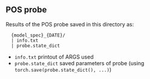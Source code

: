## POS probe

Results of the POS probe saved in this directory as:

~~~~
  {model_spec}_{DATE}/
  | info.txt
  | probe.state_dict
~~~~

- `info.txt` printout of ARGS used
- `probe.state_dict` saved parameters of probe (using `torch.save(probe.state_dict(), ...)`)
